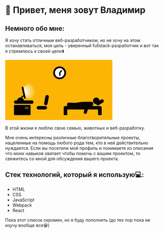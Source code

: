 
# 🚀 Привет, меня зовут Владимир

## Немного обо мне:

Я хочу стать отличным веб-разработчиком, но не хочу на этом останавливаться, моя цель - уверенный fullstack-разработчик и вот так я стремлюсь к своей цели⬇️ 

![](./images/7SvA.gif)

В этой жизни я люблю свою семью, животных и веб-разработку.

Мне очень интересны различные благотворительные проекты, нацеленные на помощь любого рода тем, кто в ней действительно нуждается. Если вы посетили мой профиль и понимаете из описания что моих навыков хватает чтобы помочь с вашим проектом, то свяжитесь со мной для обсуждения вашего проекта.

## Стек технологий, который я использую💻:

* HTML
* CSS
* JavaScript
* Webpack
* React

Пока этот список скромен, но я буду пополнять (до тех пор пока не изучу вообще все😁)







  
